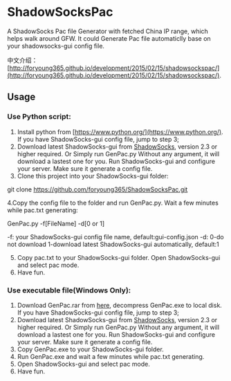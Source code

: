 # ShadowSocksPac

A ShadowSocks Pac file Generator with fetched China IP range, which helps walk around GFW. It could Generate Pac file automaticlly base on your shadowsocks-gui config file.

中文介绍：[http://foryoung365.github.io/development/2015/02/15/shadowsockspac/](http://foryoung365.github.io/development/2015/02/15/shadowsockspac/).

## Usage

### Use Python script:

1. Install python from [https://www.python.org/](https://www.python.org/). If you have ShadowSocks-gui config file, jump to step 3;
2. Download latest ShadowSocks-gui from [ShadowSocks](http://sourceforge.net/projects/shadowsocksgui/files/dist/), version 2.3 or higher required. Or Simply run GenPac.py Without any argument, it will download a lastest one for you. Run ShadowSocks-gui and configure your server. Make sure it generate a config file.
3. Clone this project into your ShadowSocks-gui folder:

  git clone https://github.com/foryoung365/ShadowSocksPac.git

4.Copy the config file to the folder and run GenPac.py. Wait a few minutes while pac.txt generating:

  GenPac.py -f[FileName] -d[0 or 1]
  
-f: your ShadowSocks-gui config file name, default:gui-config.json
-d: 0-do not download 1-download latest ShadowSocks-gui automatically, default:1
  
5. Copy pac.txt to your ShadowSocks-gui folder. Open ShadowSocks-gui and select pac mode.
6. Have fun.

### Use executable file(Windows Only):
1. Download GenPac.rar from [here](http://foryoung365.github.io/attachments/GenPac.zip), decompress GenPac.exe to local disk. If you have ShadowSocks-gui config file, jump to step 3;
2. Download latest ShadowSocks-gui from [ShadowSocks](http://sourceforge.net/projects/shadowsocksgui/files/dist/), version 2.3 or higher required. Or Simply run GenPac.py Without any argument, it will download a lastest one for you. Run ShadowSocks-gui and configure your server. Make sure it generate a config file.
3. Copy GenPac.exe to your ShadowSocks-gui folder.
4. Run GenPac.exe and wait a few minutes while pac.txt generating.
5. Open ShadowSocks-gui and select pac mode.
6. Have fun.

